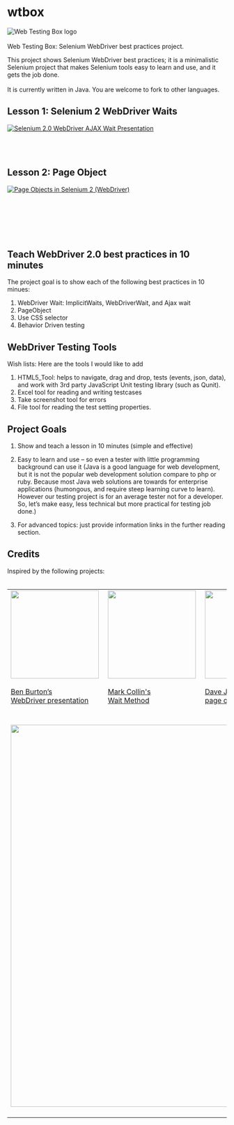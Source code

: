 wtbox
=====
![Web Testing Box logo ](http://chon.techliminal.com/images/shelby_logo.png)
<br/><br/>
Web Testing Box: Selenium WebDriver best practices project. 

This project shows Selenium WebDriver best practices; it is a minimalistic Selenium project that makes Selenium tools easy to learn and use, and it gets the job done.  
<br/>It is currently written in Java.  You are welcome to fork to other languages.  


## **Lesson 1: Selenium 2 WebDriver Waits**
[![Selenium 2.0 WebDriver AJAX Wait Presentation](http://chon.techliminal.com/images/ajax_wait.png)](http://chon.techliminal.com/ajax_wait/)
<br/> 
<br/> 
<br/> 
<br/> 




## **Lesson 2: Page Object**

[![Page Objects in Selenium 2 (WebDriver)](http://chon.techliminal.com/images/page_object.png)](http://chon.techliminal.com/page_object/)

<br/> 
<br/> 
<br/> 
<br/> 
<br/> 






Teach WebDriver 2.0 best practices in 10 minutes
------------------------------------------------

The project goal is to show each of the following best practices in 10 minues:  
 
1.	WebDriver Wait: ImplicitWaits, WebDriverWait, and Ajax wait 
2.	PageObject
3.	Use CSS selector
4.	Behavior Driven testing






WebDriver Testing Tools
------------------------
Wish lists: Here are the tools I would like to add

1.	HTML5_Tool: helps to navigate, drag and drop, tests (events, json, data), and work with 3rd party JavaScript Unit testing library (such as Qunit).
2.	Excel tool for reading and writing testcases
3.	Take screenshot tool for errors
4.	File tool for reading the test setting properties.


Project Goals
-------------

1.	Show and teach a lesson in 10 minutes (simple and effective)
2.	Easy to learn and use – so even a tester with little programming background can use it
	(Java is a good language for web development, but it is not the popular web development solution compare to php or ruby.  Because most Java web solutions are towards for enterprise applications (humongous, and require steep learning curve to learn).   
         However our testing project is for an average tester not for a developer.  So, let’s make easy, less technical but more practical for testing job done.)   

3.	For advanced topics: just provide information links in the further reading section. 




Credits
-------
Inspired by the following projects:  
<br/>
    <table>
  <tr height="207" valign="top">
    <td><a href="https://github.com/benburton/presentations"><img src="http://chon.techliminal.com/images/inspired/benburton.png" width="202">
        <br/><br/>Ben Burton’s<br/>
             WebDriver presentation
        </a>
    </td>
    <td><a href="https://groups.google.com/forum/?fromgroups#!topic/webdriver/V9KqskkHmIs%5B1-25%5D"><img src="http://chon.techliminal.com/images/inspired/mark_collin.png" width="202">
        <br/><br/>Mark Collin's<br/>
             Wait Method
        </a>
    </td>
    <td><a href="http://stackoverflow.com/questions/10315894/selenium-webdriver-page-object"><img src="http://chon.techliminal.com/images/inspired/dave.png" width="202">
        <br/><br/>Dave Justin’s <br/>
             page object post 
        </a>
    </td>
    <td><a href="http://www.summa-tech.com/blog/2011/10/10/using-page-objects-with-selenium-and-web-driver-20/"><img src="http://chon.techliminal.com/images/inspired/james.png" width="202">
        <br/><br/><br/><br/>James Cox's<br/>
             Using Page Objects 
        </a>
    </td>
  </tr>
  <tr height="207" valign="top">
  <td colspan="4">
    <img src="http://chon.techliminal.com/images/inspired/i_curate.png" width="876">&nbsp;
  </td>
</table>
